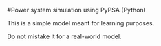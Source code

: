#Power system simulation using PyPSA (Python)

This is a simple model meant for learning purposes.

Do not mistake it for a real-world model.
